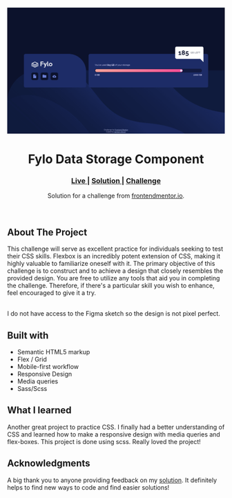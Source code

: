 <img src="./screenshots/desktop-view.png"></img>

<h1 align="center">Fylo Data Storage Component</h1>

<div align="center">
  <h3>
    <a href="https://parham-dev27.github.io/FyloStorageComponent" color="white">
      Live
    </a>
    <span> | </span>
    <a href="#Solution">
      Solution
    </a>
   <span> | </span>
    <a href="https://www.frontendmentor.io/challenges/fylo-data-storage-component-1dZPRbV5n">
      Challenge
    </a>
  </h3>
</div>
<div align="center">
   Solution for a challenge from  <a href="https://www.frontendmentor.io/" target="_blank">frontendmentor.io</a>.
</div>
<br>
<br>

## About The Project

<p>This challenge will serve as excellent practice for individuals seeking to test their CSS skills. Flexbox is an incredibly potent extension of CSS, making it highly valuable to familiarize oneself with it. The primary objective of this challenge is to construct and to achieve a design that closely resembles the provided design. You are free to utilize any tools that aid you in completing the challenge. Therefore, if there's a particular skill you wish to enhance, feel encouraged to give it a try.
<br>
<br> <p>I do not have access to the Figma sketch so the design is not pixel perfect.</p>

## Built with

-   Semantic HTML5 markup
-   Flex / Grid
-   Mobile-first workflow
-   Responsive Design
-   Media queries
-   Sass/Scss

## What I learned

Another great project to practice CSS. I finally had a better understanding of CSS and learned how to make a responsive design with media queries and flex-boxes. This project is done using scss. Really loved the project!

## Acknowledgments

A big thank you to anyone providing feedback on my <a href="#Solution">solution</a>. It definitely helps to find new ways to code and find easier solutions!
